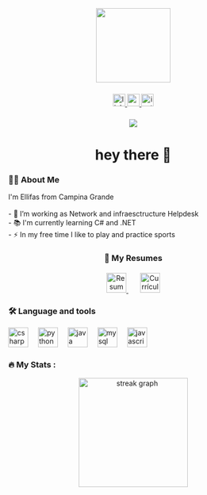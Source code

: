 <div align="center">
  <img height="150" src="https://media.giphy.com/media/zXmbOaTpbY6mA/giphy.gif?cid=790b76116ljfdmz50wg79r760njflkzbi3wk86h1942h85gu&ep=v1_gifs_search&rid=giphy.gif&ct=g" />
</div>

###

<div align="center">
  <a href="https://www.linkedin.com/in/ellifas" target="_blank">
    <img src="https://img.shields.io/static/v1?message=LinkedIn&logo=linkedin&label=&color=0077B5&logoColor=white&labelColor=&style=for-the-badge" height="25" alt="linkedin logo" />
  </a>
  <a href="mailto:ellifasr@gmail.com" target="_blank">
    <img src="https://img.shields.io/static/v1?message=Gmail&logo=gmail&label=&color=D14836&logoColor=white&labelColor=&style=for-the-badge" height="25" alt="gmail logo" />
  </a>
  <a href="https://instagram.com/ellifasral" target="_blank">
    <img src="https://img.shields.io/static/v1?message=Instagram&logo=instagram&label=&color=E4405F&logoColor=white&labelColor=&style=for-the-badge" height="25" alt="instagram logo" />
  </a>
</div>

###

<div align="center">
  <img src="https://visitor-badge.laobi.icu/badge?page_id=ellifas.ellifas&" />
</div>

###

<h1 align="center">hey there 👋</h1>

###

<h3 align="left">👩‍💻 About Me</h3>

<p align="left">I'm Ellifas from Campina Grande<br><br>- 🔭 I’m working as Network and infraesctructure Helpdesk<br>- 📚 I'm currently learning C# and .NET<br>- ⚡ In my free time I like to play and practice sports</p>

###

<h3 align="center">📄 My Resumes</h3>
<div align="center" style="margin: 20px 0;">
  <a href="https://docs.google.com/document/d/1nnDhZx73qjOANtfK8qcrgsMnS2n_c0EORn2cQVs4Smg/export?format=pdf" target="_blank">
    <img src="https://img.shields.io/badge/🇺🇸%20Resume%20EN-3498DB?style=for-the-badge&logo=adobe-acrobat-reader&logoColor=white&labelColor=2980B9" alt="Resume in English" height="40"/>
  </a>
  <img width="20"/>
  <a href="https://docs.google.com/document/d/1pBUuaN4s8WLNmVYXL0RYv7qgXdj_pfaPLd8mxOuE4wo/export?format=pdf" target="_blank">
    <img src="https://img.shields.io/badge/🇧🇷%20Currículo%20PT--BR-E74C3C?style=for-the-badge&logo=adobe-acrobat-reader&logoColor=white&labelColor=C0392B" alt="Currículo em Português" height="40"/>
  </a>
</div>



###

<h3 align="left">🛠 Language and tools</h3>

<div align="left">
  <img src="https://cdn.jsdelivr.net/gh/devicons/devicon/icons/csharp/csharp-original.svg" height="40" alt="csharp logo" />
  <img width="12" />
  <img src="https://cdn.jsdelivr.net/gh/devicons/devicon/icons/python/python-original.svg" height="40" alt="python logo" />
  <img width="12" />
  <img src="https://cdn.jsdelivr.net/gh/devicons/devicon/icons/java/java-original.svg" height="40" alt="java logo" />
  <img width="12" />
  <img src="https://cdn.jsdelivr.net/gh/devicons/devicon/icons/mysql/mysql-original.svg" height="40" alt="mysql logo" />
  <img width="12" />
  <img src="https://cdn.jsdelivr.net/gh/devicons/devicon/icons/javascript/javascript-original.svg" height="40" alt="javascript logo" />
</div>

###

<h3 align="left">🔥 My Stats :</h3>

<div align="center">
  <img src="https://streak-stats.demolab.com?user=ellifas&locale=en&mode=daily&theme=dark&hide_border=false&border_radius=5&order=3" height="220" alt="streak graph" />
</div>
